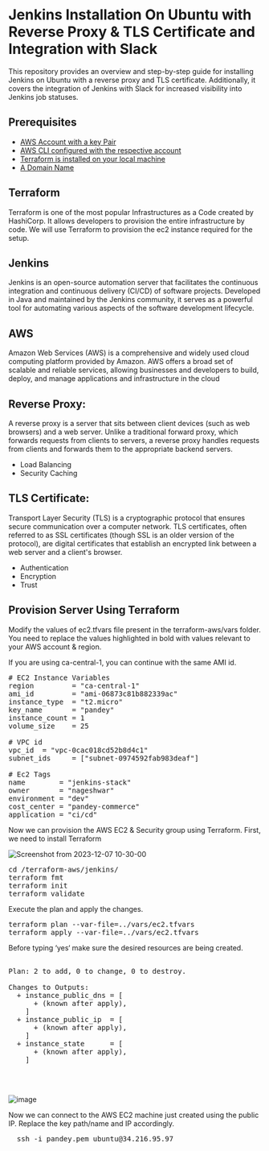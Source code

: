 # Jenkins Installation On Ubuntu with Reverse Proxy & TLS Certificate and Integration with Slack

This repository provides an overview and step-by-step guide for installing Jenkins on Ubuntu with a reverse proxy and TLS certificate. Additionally, it covers the integration of Jenkins with Slack for increased visibility into Jenkins job statuses.

## Prerequisites
  - [AWS Account with a key Pair](#AWS-Account-with-a-key-Pair)
  - [ AWS CLI configured with the respective account ](#AWS-CLI-configured-with-the-respective-account)
  - [ Terraform is installed on your local machine ](#Terraform-is-installed-on-your-local-machine)
  - [A Domain Name](#domain-name)
## Terraform
Terraform is one of the most popular Infrastructures as a Code created by HashiCorp. It allows developers to provision the entire infrastructure by code. We will use Terraform to provision the ec2 instance required for the setup.
## Jenkins
Jenkins is an open-source automation server that facilitates the continuous integration and continuous delivery (CI/CD) of software projects. Developed in Java and maintained by the Jenkins community, it serves as a powerful tool for automating various aspects of the software development lifecycle.
## AWS
Amazon Web Services (AWS) is a comprehensive and widely used cloud computing platform provided by Amazon. AWS offers a broad set of scalable and reliable services, allowing businesses and developers to build, deploy, and manage applications and infrastructure in the cloud
## Reverse Proxy:
A reverse proxy is a server that sits between client devices (such as web browsers) and a web server. Unlike a traditional forward proxy, which forwards requests from clients to servers, a reverse proxy handles requests from clients and forwards them to the appropriate backend servers.
* Load Balancing
*  Security  Caching 
## TLS Certificate:
Transport Layer Security (TLS) is a cryptographic protocol that ensures secure communication over a computer network. TLS certificates, often referred to as SSL certificates (though SSL is an older version of the protocol), are digital certificates that establish an encrypted link between a web server and a client's browser.
*  Authentication
*  Encryption
*  Trust



## Provision Server Using Terraform
Modify the values of ec2.tfvars file present in the terraform-aws/vars folder. You need to replace the values highlighted in bold with values relevant to your AWS account & region.

If you are using ca-central-1, you can continue with the same AMI id.
<pre>
# EC2 Instance Variables
region         = "ca-central-1"
ami_id         = "ami-06873c81b882339ac"
instance_type  = "t2.micro"
key_name       = "pandey"
instance_count = 1
volume_size    = 25

# VPC id
vpc_id  = "vpc-0cac018cd52b8d4c1"
subnet_ids     = ["subnet-0974592fab983deaf"]

# Ec2 Tags
name        = "jenkins-stack"
owner       = "nageshwar"
environment = "dev"
cost_center = "pandey-commerce"
application = "ci/cd"
</pre>
Now we can provision the AWS EC2 & Security group using Terraform. First, we need to install Terraform

![Screenshot from 2023-12-07 10-30-00](https://github.com/nageshwar50/jenkins-setup/assets/128671109/6b7a792a-6af8-40de-a973-640e0b9b423c)

<pre>
cd /terraform-aws/jenkins/
terraform fmt
terraform init
terraform validate
</pre>
Execute the plan and apply the changes.
<pre>
terraform plan --var-file=../vars/ec2.tfvars
terraform apply --var-file=../vars/ec2.tfvars
</pre>

Before typing ‘yes‘ make sure the desired resources are being created.

<pre>
  
Plan: 2 to add, 0 to change, 0 to destroy.

Changes to Outputs:
  + instance_public_dns = [
      + (known after apply),
    ]
  + instance_public_ip  = [
      + (known after apply),
    ]
  + instance_state      = [
      + (known after apply),
    ]



</pre>
![image](https://github.com/nageshwar50/jenkins-setup/assets/128671109/f204dd13-9edb-4501-aa49-8541b0772d03)


Now we can connect to the AWS EC2 machine just created using the public IP. Replace the key path/name and IP accordingly.
<pre>  ssh -i pandey.pem ubuntu@34.216.95.97</pre>
















